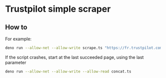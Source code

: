 # Trustpilot simple scraper

## How to

For example:

```sh
deno run --allow-net --allow-write scrape.ts "https://fr.trustpilot.com/review/www.laposte.fr" 1 100
```

If the script crashes, start at the last succeeded page, using the last parameter

```sh
deno run --allow-net --allow-write --allow-read concat.ts
```
